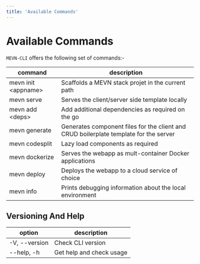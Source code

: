 ```yaml
---
title: 'Available Commands'
---
```


# Available Commands

 `MEVN-CLI` offers the following set of commands:-

| command | description |                                                                                                
| -------------- |  ---------------- |
| mevn init &lt;appname&gt; | Scaffolds a MEVN stack projet in the current path |
| mevn serve | Serves the client/server side template locally |
| mevn add &lt;deps&gt; | Add additional dependencies as required on the go |
| mevn generate | Generates component files for the client and CRUD boilerplate template for the server |
| mevn codesplit | Lazy load components as required |
| mevn dockerize | Serves the webapp as mult-container Docker applications |
| mevn deploy | Deploys the webapp to a cloud service of choice |
| mevn info | Prints debugging information about the local environment |

## Versioning And Help

| option | description
| --- | --- |
| -V, --version | Check CLI version |
| --help, -h | Get help and check usage |

